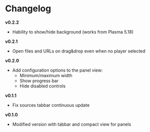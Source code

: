 Changelog
=========

**v0.2.2**
- Hability to show/hide background (works from Plasma 5.18)

**v0.2.1**
- Open files and URLs on drag&drop even when no player selected

**v0.2.0**

- Add configuration options to the panel view:
    * Minimum/maximum width
    * Show progress bar
    * Hide disabled controls

**v0.1.1**

- Fix sources tabbar continuous update

**v0.1.0**

- Modified version with tabbar and compact view for panels
